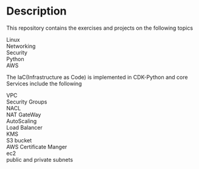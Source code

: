 # Description
This repository contains the exercises and projects on the following topics 

Linux  
Networking  
Security  
Python  
AWS

The IaC(Infrastructure as Code) is implemented in CDK-Python and core Services include the following  

VPC  
Security Groups  
NACL   
NAT GateWay   
AutoScaling   
Load Balancer  
KMS  
S3 bucket  
AWS Certificate Manger  
ec2   
public and private subnets  




